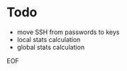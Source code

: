 # Todo

- move SSH from passwords to keys
- local stats calculation
- global stats calculation

EOF
